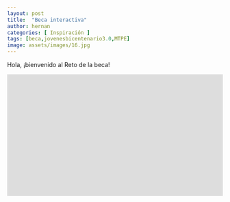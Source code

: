 ```yaml
---
layout: post
title:  "Beca interactiva"
author: hernan
categories: [ Inspiración ]
tags: [beca,jovenesbicentenario3.0,MTPE]
image: assets/images/16.jpg
---
```

Hola, ¡bienvenido al Reto de la beca!

<style>
.video-holder {
  position: relative;
  width: 100%;
  height: 0;
  padding-bottom: 56.25%;
  overflow: hidden;
}

</style>
<div class="video-holder">
  <iframe width="560"
          height="800" 
          src="https://kanancho.github.io/beca/" 
          frameborder="0" 
          allowfullscreen></iframe>
</div>


